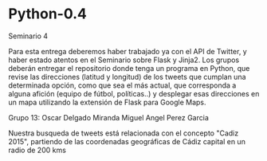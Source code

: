 # Python-0.4
Seminario 4

Para  esta  entrega  deberemos  haber  trabajado  ya  con  el 
API  de  Twitter,  y  haber  estado  atentos  en  el  Seminario 
sobre  Flask y  Jinja2.  Los  grupos  deberán  entregar  el 
repositorio  donde  tenga  un  programa  en  Python,  que 
revise las direcciones (latitud y longitud) de los tweets que 
cumplan  una  determinada  opción,  como  que  sea  el  más 
actual,  que  corresponda  a  alguna  afición  (equipo  de 
fútbol,  políticas..)  y  desplegar  esas  direcciones  en  un 
mapa utilizando la extensión de Flask para Google Maps.

Grupo 13: Oscar Delgado Miranda
          Miguel Angel Perez Garcia
          
Nuestra busqueda de tweets está relacionada con el concepto "Cadiz 2015", 
partiendo de las coordenadas geográficas de Cádiz capital en un radio de 200 kms
